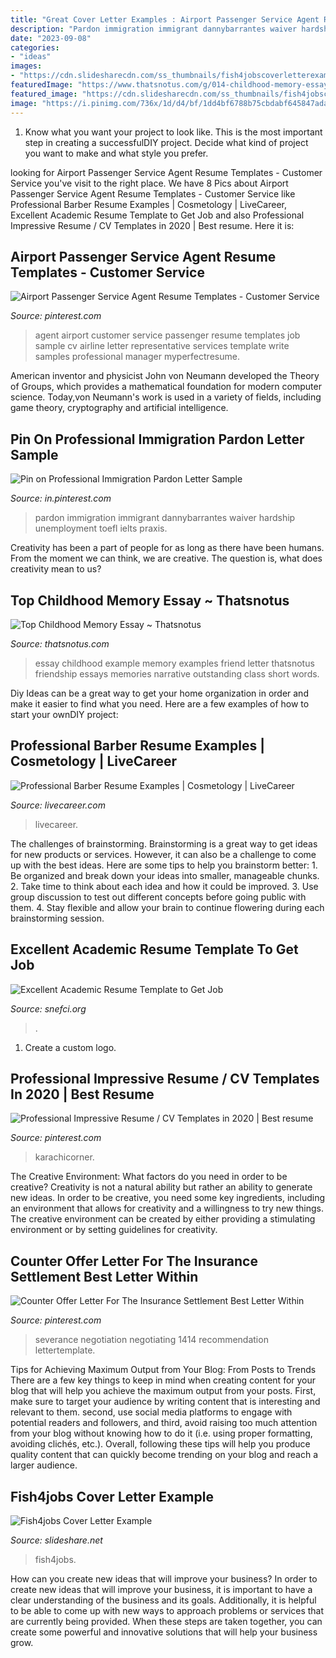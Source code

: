 ```yaml
---
title: "Great Cover Letter Examples : Airport Passenger Service Agent Resume Templates"
description: "Pardon immigration immigrant dannybarrantes waiver hardship unemployment toefl ielts praxis"
date: "2023-09-08"
categories:
- "ideas"
images:
- "https://cdn.slidesharecdn.com/ss_thumbnails/fish4jobscoverletterexample-150408065505-conversion-gate01-thumbnail-4.jpg?cb=1428476220"
featuredImage: "https://www.thatsnotus.com/g/014-childhood-memory-essay-cover-letter-example-narrative-essays-memories-7.jpg"
featured_image: "https://cdn.slidesharecdn.com/ss_thumbnails/fish4jobscoverletterexample-150408065505-conversion-gate01-thumbnail-4.jpg?cb=1428476220"
image: "https://i.pinimg.com/736x/1d/d4/bf/1dd4bf6788b75cbdabf645847adacb59.jpg"
---
```



1. Know what you want your project to look like. This is the most important step in creating a successfulDIY project. Decide what kind of project you want to make and what style you prefer.

	

		
looking for Airport Passenger Service Agent Resume Templates - Customer Service you've visit to the right place. We have 8 Pics about Airport Passenger Service Agent Resume Templates - Customer Service like Professional Barber Resume Examples | Cosmetology | LiveCareer, Excellent Academic Resume Template to Get Job and also Professional Impressive Resume / CV Templates in 2020 | Best resume. Here it is:
		
    
## Airport Passenger Service Agent Resume Templates - Customer Service

<img loading=lazy src="https://i.pinimg.com/736x/c4/44/da/c444dabf79612304c4114ae9858b18ce--customer-service-resume-job-seekers.jpg" onerror="this.onerror=null;this.src='https://tse3.mm.bing.net/th?id=OIP.yP1gs9fcUpVFghoS27CwbAHaK8&amp;pid=15.1';" alt="Airport Passenger Service Agent Resume Templates - Customer Service">

_Source: pinterest.com_

>agent airport customer service passenger resume templates job sample cv airline letter representative services template write samples professional manager myperfectresume. 

	

American inventor and physicist John von Neumann developed the Theory of Groups, which provides a mathematical foundation for modern computer science. Today,von Neumann's work is used in a variety of fields, including game theory, cryptography and artificial intelligence.

    
## Pin On Professional Immigration Pardon Letter Sample

<img loading=lazy src="https://i.pinimg.com/736x/fc/32/b9/fc32b913184bfc621b84f1829d3a0fa0.jpg" onerror="this.onerror=null;this.src='https://tse3.mm.bing.net/th?id=OIP.Ecm2idj8xV3q6rGob-CaewHaKe&amp;pid=15.1';" alt="Pin on Professional Immigration Pardon Letter Sample">

_Source: in.pinterest.com_

>pardon immigration immigrant dannybarrantes waiver hardship unemployment toefl ielts praxis. 

	

Creativity has been a part of people for as long as there have been humans. From the moment we can think, we are creative. The question is, what does creativity mean to us?

    
## Top Childhood Memory Essay ~ Thatsnotus

<img loading=lazy src="https://www.thatsnotus.com/g/014-childhood-memory-essay-cover-letter-example-narrative-essays-memories-7.jpg" onerror="this.onerror=null;this.src='https://tse1.mm.bing.net/th?id=OIP.o41bNMCxOungJNshW8MKhAHaUv&amp;pid=15.1';" alt="Top Childhood Memory Essay ~ Thatsnotus">

_Source: thatsnotus.com_

>essay childhood example memory examples friend letter thatsnotus friendship essays memories narrative outstanding class short words. 

	

Diy Ideas can be a great way to get your home organization in order and make it easier to find what you need. Here are a few examples of how to start your ownDIY project: 

    
## Professional Barber Resume Examples | Cosmetology | LiveCareer

<img loading=lazy src="https://www.livecareer.com/wp-content/uploads/2021/06/Barber.png" onerror="this.onerror=null;this.src='https://tse3.mm.bing.net/th?id=OIP.IxPZPvR2myDo7qQUUiLgAwHaJl&amp;pid=15.1';" alt="Professional Barber Resume Examples | Cosmetology | LiveCareer">

_Source: livecareer.com_

>livecareer. 

	

The challenges of brainstorming.
Brainstorming is a great way to get ideas for new products or services. However, it can also be a challenge to come up with the best ideas. Here are some tips to help you brainstorm better: 1. Be organized and break down your ideas into smaller, manageable chunks. 2. Take time to think about each idea and how it could be improved. 3. Use group discussion to test out different concepts before going public with them. 4. Stay flexible and allow your brain to continue flowering during each brainstorming session.

    
## Excellent Academic Resume Template To Get Job

<img loading=lazy src="http://snefci.org/wp-content/uploads/2016/12/Academic-Experience-Resume-768x934.jpg" onerror="this.onerror=null;this.src='https://tse4.mm.bing.net/th?id=OIP.RVBsfm2FxOzyN_uD1fgWtAHaJA&amp;pid=15.1';" alt="Excellent Academic Resume Template to Get Job">

_Source: snefci.org_

>. 

	

1. Create a custom logo.

    
## Professional Impressive Resume / CV Templates In 2020 | Best Resume

<img loading=lazy src="https://i.pinimg.com/736x/1d/d4/bf/1dd4bf6788b75cbdabf645847adacb59.jpg" onerror="this.onerror=null;this.src='https://tse4.mm.bing.net/th?id=OIP.-cn2ttH1k_YjoJVjf60nVQHaO4&amp;pid=15.1';" alt="Professional Impressive Resume / CV Templates in 2020 | Best resume">

_Source: pinterest.com_

>karachicorner. 

	

The Creative Environment: What factors do you need in order to be creative?
Creativity is not a natural ability but rather an ability to generate new ideas. In order to be creative, you need some key ingredients, including an environment that allows for creativity and a willingness to try new things. The creative environment can be created by either providing a stimulating environment or by setting guidelines for creativity.

    
## Counter Offer Letter For The Insurance Settlement Best Letter Within

<img loading=lazy src="https://i.pinimg.com/736x/89/39/7d/89397db3a4b6e0917b2845cc1b755d53.jpg" onerror="this.onerror=null;this.src='https://tse1.mm.bing.net/th?id=OIP.D10etCSJtiuScZAStueUEAHaKd&amp;pid=15.1';" alt="Counter Offer Letter For The Insurance Settlement Best Letter Within">

_Source: pinterest.com_

>severance negotiation negotiating 1414 recommendation lettertemplate. 

	

Tips for Achieving Maximum Output from Your Blog: From Posts to Trends
There are a few key things to keep in mind when creating content for your blog that will help you achieve the maximum output from your posts. First, make sure to target your audience by writing content that is interesting and relevant to them. second, use social media platforms to engage with potential readers and followers, and third, avoid raising too much attention from your blog without knowing how to do it (i.e. using proper formatting, avoiding clichés, etc.). Overall, following these tips will help you produce quality content that can quickly become trending on your blog and reach a larger audience.

    
## Fish4jobs Cover Letter Example

<img loading=lazy src="https://cdn.slidesharecdn.com/ss_thumbnails/fish4jobscoverletterexample-150408065505-conversion-gate01-thumbnail-4.jpg?cb=1428476220" onerror="this.onerror=null;this.src='https://tse2.mm.bing.net/th?id=OIP.OSwFqgLu9TCq3FK18n-LcQHaKe&amp;pid=15.1';" alt="Fish4jobs Cover Letter Example">

_Source: slideshare.net_

>fish4jobs. 

	

How can you create new ideas that will improve your business?
In order to create new ideas that will improve your business, it is important to have a clear understanding of the business and its goals. Additionally, it is helpful to be able to come up with new ways to approach problems or services that are currently being provided. When these steps are taken together, you can create some powerful and innovative solutions that will help your business grow.

